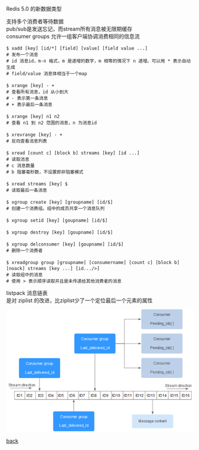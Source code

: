 Redis 5.0 的新数据类型  

支持多个消费者等待数据  
pub/sub是发送忘记，而stream所有消息被无限期缓存  
consumer groups 允许一组客户端协调消费相同的信息流  

```
$ xadd [key] [id/*] [field] [value] [field value ...]  
# 发布一个消息  
# id 消息id，m-n 格式，m 是递增的数字，m 相等的情况下 n 递增。可以用 * 表示自动生成
# field/value 消息体相当于一个map  

$ xrange [key] - +
# 查看所有消息，id 从小到大  
# - 表示第一条消息  
# + 表示最后一条消息

$ xrange [key] n1 n2
# 查看 n1 到 n2 范围的消息，n 为消息id  

$ xrevrange [key] - +
# 反向查看消息列表  

$ xread [count c] [block b] streams [key] [id ...]
# 读取消息  
# c 消息数量  
# b 阻塞毫秒数，不设置即非阻塞模式  

$ xread streams [key] $
# 读取最后一条消息  

$ xgroup create [key] [groupname] [id/$] 
# 创建一个消费组。组中的成员共享一个消息队列  

$ xgroup setid [key] [goupname] [id/$]  

$ xgroup destroy [key] [goupname] [id/$]  

$ xgroup delconsumer [key] [goupname] [id/$]  
# 删除一个消费者  

$ xreadgroup group [groupname] [consumername] [count c] [block b] [noack] streams [key ...] [id.../>]  
# 读取组中的消息  
# 使用 > 表示顺序读取并且是未传递给其他消费者的消息  
```

listpack 消息链表  
是对 ziplist 的改进，比ziplist少了一个定位最后一个元素的属性  

![image](image/1.png)  

[back](../16.md)  